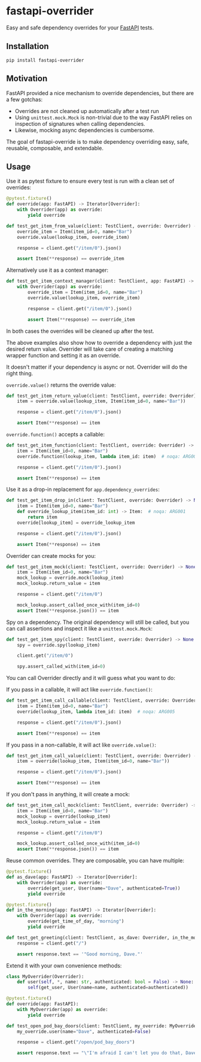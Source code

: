 # fastapi-overrider

Easy and safe dependency overrides for your [FastAPI](https://fastapi.tiangolo.com/) tests. 

## Installation

`pip install fastapi-overrider`

## Motivation

FastAPI provided a nice mechanism to override dependencies, but there are a few gotchas:

- Overrides are not cleaned up automatically after a test run
- Using `unittest.mock.Mock` is non-trivial due to the way FastAPI relies on inspection
  of signatures when calling dependencies.
- Likewise, mocking async dependencies is cumbersome.

The goal of fastapi-override is to make dependency overriding easy, safe, reusable, composable,
and extendable.

## Usage

Use it as pytest fixture to ensure every test is run with a clean set of overrides:

```python
@pytest.fixture()
def override(app: FastAPI) -> Iterator[Overrider]:
    with Overrider(app) as override:
        yield override

def test_get_item_from_value(client: TestClient, override: Overrider) -> None:
    override_item = Item(item_id=0, name="Bar")
    override.value(lookup_item, override_item)

    response = client.get("/item/0").json()

    assert Item(**response) == override_item
```

Alternatively use it as a context manager:

```python
def test_get_item_context_manager(client: TestClient, app: FastAPI) -> None:
    with Overrider(app) as override:
        override_item = Item(item_id=0, name="Bar")
        override.value(lookup_item, override_item)

        response = client.get("/item/0").json()

        assert Item(**response) == override_item
```

In both cases the overrides will be cleaned up after the test.

The above examples also show how to override a dependency with just the desired return
value. Overrider will take care of creating a matching wrapper function and setting it
as an override.

It doesn't matter if your dependency is async or not. Overrider will do the right thing.

`override.value()` returns the override value:

```python
def test_get_item_return_value(client: TestClient, override: Overrider) -> None:
    item = override.value(lookup_item, Item(item_id=0, name="Bar"))

    response = client.get("/item/0").json()

    assert Item(**response) == item
```

`override.function()` accepts a callable:

```python
def test_get_item_function(client: TestClient, override: Overrider) -> None:
    item = Item(item_id=0, name="Bar")
    override.function(lookup_item, lambda item_id: item)  # noqa: ARG005

    response = client.get("/item/0").json()

    assert Item(**response) == item
```

Use it as a drop-in replacement for `app.dependency_overrides`:

```python
def test_get_item_drop_in(client: TestClient, override: Overrider) -> None:
    item = Item(item_id=0, name="Bar")
    def override_lookup_item(item_id: int) -> Item:  # noqa: ARG001
        return item
    override[lookup_item] = override_lookup_item

    response = client.get("/item/0").json()

    assert Item(**response) == item
```

Overrider can create mocks for you:

```python
def test_get_item_mock(client: TestClient, override: Overrider) -> None:
    item = Item(item_id=0, name="Bar")
    mock_lookup = override.mock(lookup_item)
    mock_lookup.return_value = item

    response = client.get("/item/0")

    mock_lookup.assert_called_once_with(item_id=0)
    assert Item(**response.json()) == item
```

Spy on a dependency. The original dependency will still be called, but you can call assertions
and inspect it like a `unittest.mock.Mock`:

```python
def test_get_item_spy(client: TestClient, override: Overrider) -> None:
    spy = override.spy(lookup_item)

    client.get("/item/0")

    spy.assert_called_with(item_id=0)
```

You can call Overrider directly and it will guess what you want to do:

If you pass in a callable, it will act like `override.function()`:

```python
def test_get_item_call_callable(client: TestClient, override: Overrider) -> None:
    item = Item(item_id=0, name="Bar")
    override(lookup_item, lambda item_id: item)  # noqa: ARG005

    response = client.get("/item/0").json()

    assert Item(**response) == item
```

If you pass in a non-callable, it will act like `override.value()`:

```python
def test_get_item_call_value(client: TestClient, override: Overrider) -> None:
    item = override(lookup_item, Item(item_id=0, name="Bar"))

    response = client.get("/item/0").json()

    assert Item(**response) == item
```

If you don't pass in anything, it will create a mock:

```python
def test_get_item_call_mock(client: TestClient, override: Overrider) -> None:
    item = Item(item_id=0, name="Bar")
    mock_lookup = override(lookup_item)
    mock_lookup.return_value = item

    response = client.get("/item/0")

    mock_lookup.assert_called_once_with(item_id=0)
    assert Item(**response.json()) == item
```

Reuse common overrides. They are composable, you can have multiple:

```python
@pytest.fixture()
def as_dave(app: FastAPI) -> Iterator[Overrider]:
    with Overrider(app) as override:
        override(get_user, User(name="Dave", authenticated=True))
        yield override

@pytest.fixture()
def in_the_morning(app: FastAPI) -> Iterator[Overrider]:
    with Overrider(app) as override:
        override(get_time_of_day, "morning")
        yield override

def test_get_greeting(client: TestClient, as_dave: Overrider, in_the_morning: Overrider) -> None:
    response = client.get("/")

    assert response.text == '"Good morning, Dave."'
```

Extend it with your own convenience methods:

```python
class MyOverrider(Overrider):
    def user(self, *, name: str, authenticated: bool = False) -> None:
        self(get_user, User(name=name, authenticated=authenticated))

@pytest.fixture()
def override(app: FastAPI):
    with MyOverrider(app) as override:
        yield override

def test_open_pod_bay_doors(client: TestClient, my_override: MyOverrider) -> None:
    my_override.user(name="Dave", authenticated=False)

    response = client.get("/open/pod_bay_doors")

    assert response.text == "\"I'm afraid I can't let you do that, Dave.\""
```
